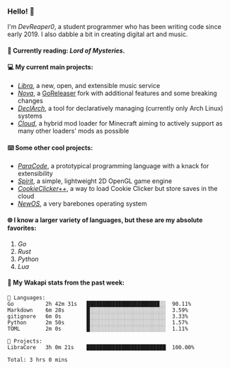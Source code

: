 ### Hello! 👋

I'm _DevReaper0_, a student programmer who has been writing code since early 2019. I also dabble a bit in creating digital art and music.

#### 📖 Currently reading: *Lord of Mysteries*.

#### 💻 My current main projects:

-   _[Libra](https://github.com/LibraMusic)_, a new, open, and extensible music service
-   _[Nova](https://github.com/LibraMusic/Nova)_, a [GoReleaser](https://github.com/goreleaser/goreleaser) fork with additional features and some breaking changes
-   _[DeclArch](https://github.com/DevReaper0/declarch)_, a tool for declaratively managing (currently only Arch Linux) systems
-   _[Cloud](https://github.com/CloudLoaderMC/CloudLoader)_, a hybrid mod loader for Minecraft aiming to actively support as many other loaders' mods as possible

#### ⌨️ Some other cool projects:

-   _[ParaCode](https://github.com/ParaCodeLang/ParaCode)_, a prototypical programming language with a knack for extensibility
-   _[Spirit](https://gitlab.com/DevReaper0/SpiritEngine)_, a simple, lightweight 2D OpenGL game engine
-   _[CookieClicker++](https://github.com/DevReaper0/CookieClickerPlusPlus)_, a way to load Cookie Clicker but store saves in the cloud
-   _[NewOS](https://github.com/DevReaper0/NewOS)_, a very barebones operating system

#### 🌐 I know a larger variety of languages, but these are my absolute favorites:

1. _Go_
2. _Rust_
3. _Python_
4. _Lua_

#### 📡 My Wakapi stats from the past week:

```text
💾 Languages:
Go          2h 42m 31s   ███████████████████████░░  90.11%
Markdown    6m 28s       █░░░░░░░░░░░░░░░░░░░░░░░░  3.59%
gitignore   6m 0s        █░░░░░░░░░░░░░░░░░░░░░░░░  3.33%
Python      2m 50s       █░░░░░░░░░░░░░░░░░░░░░░░░  1.57%
TOML        2m 0s        █░░░░░░░░░░░░░░░░░░░░░░░░  1.11%

💼 Projects:
LibraCore   3h 0m 21s    █████████████████████████  100.00%

Total: 3 hrs 0 mins
```
